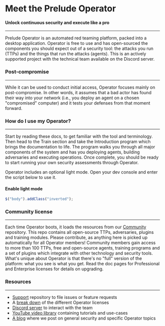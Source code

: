 
# Meet the Prelude Operator

#### Unlock continuous security and execute like a pro

---

Prelude Operator is an automated red teaming platform, packed into a desktop application. Operator is
free to use and has open-sourced the components you should expect out of a security tool: the attacks
you run (TTPs) and the things that run the attacks (agents). This is an actively supported project
with the technical team available on the Discord server.

### Post-compromise

---

While it can be used to conduct initial access, Operator focuses mainly on post-compromise. In other words,
it assumes that a bad actor has found their way into your network (i.e., you deploy an agent on a chosen "compromised" 
computer) and it tests your defenses from that moment forward.

### How do I use my Operator?

---

Start by reading these docs, to get familiar with the tool and terminology. Then head to the Train section and
take the Introduction program which brings the documentation to life. The program walks you through all major components
of the system and has you deploying agents, building adversaries and executing operations. Once complete, you should
be ready to start running your own security assessments through Operator. 

Operator includes an optional light mode. Open your dev console and enter the script below to use it.


#### Enable light mode

```javascript
$("body").addClass("inverted");
```

### Community license

---

Each time Operator boots, it loads the resources from our [Community](https://github.com/preludeorg/community) repository.
This repo contains all open-source TTPs, adversaries, plugins and training modules. Please contribute, as 
anything here is picked up automatically for all Operator members! Community members gain access to more than 100
TTPs, free and open-source agents, training programs and a set of plugins which integrate with other technology 
and security tools. What's unique about Operator is that there's no "full" version of the platform: what you see is what you get. Read the doc pages for Professional and Enterprise licenses for details on upgrading. 

### Resources

---

- [Support](https://github.com/preludeorg/operator-support) repository to file issues or feature requests
- A [break down](https://www.prelude.org/platform/pricing) of the different Operator licenses
- [Discord server](https://discord.gg/NWURE99JzE) to interact with the team
- [YouTube video library](https://www.youtube.com/channel/UCZyx-PDZ_k7Vuzyqr4-qK9A) containing tutorials and use-cases
- [A blog](https://feed.prelude.org) where we post on general security and specific Operator topics
